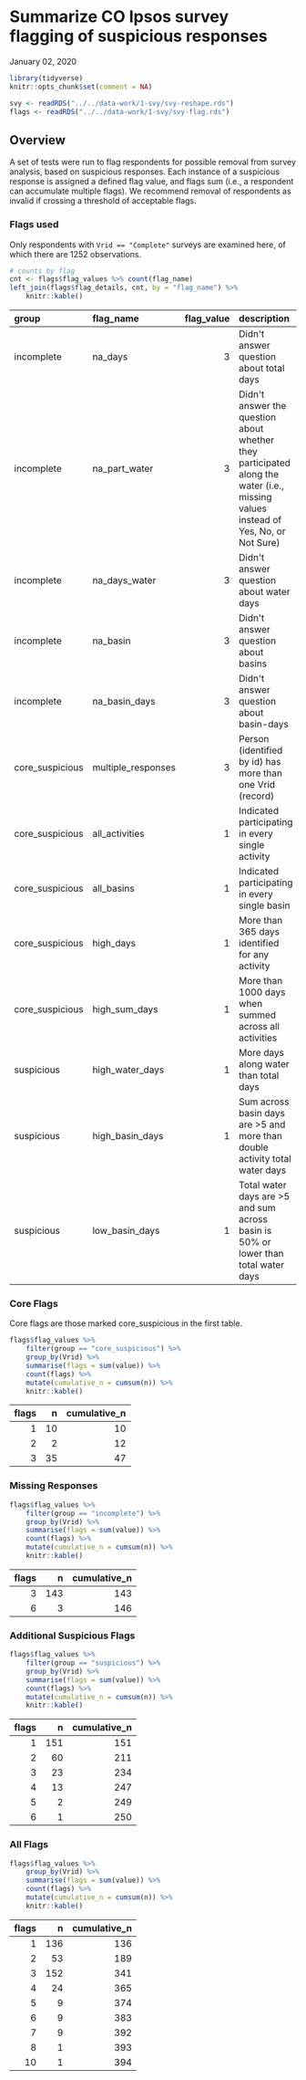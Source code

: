Summarize CO Ipsos survey flagging of suspicious responses
================
January 02, 2020

``` r
library(tidyverse)
knitr::opts_chunk$set(comment = NA)
```

``` r
svy <- readRDS("../../data-work/1-svy/svy-reshape.rds")
flags <- readRDS("../../data-work/1-svy/svy-flag.rds")
```

Overview
--------

A set of tests were run to flag respondents for possible removal from survey analysis, based on suspicious responses. Each instance of a suspicious response is assigned a defined flag value, and flags sum (i.e., a respondent can accumulate multiple flags). We recommend removal of respondents as invalid if crossing a threshold of acceptable flags.

### Flags used

Only respondents with `Vrid == "Complete"` surveys are examined here, of which there are 1252 observations.

``` r
# counts by flag
cnt <- flags$flag_values %>% count(flag_name)
left_join(flags$flag_details, cnt, by = "flag_name") %>%
    knitr::kable()
```

| group            | flag\_name          |  flag\_value| description                                                                                                                       |    n|
|:-----------------|:--------------------|------------:|:----------------------------------------------------------------------------------------------------------------------------------|----:|
| incomplete       | na\_days            |            3| Didn't answer question about total days                                                                                           |    4|
| incomplete       | na\_part\_water     |            3| Didn't answer the question about whether they participated along the water (i.e., missing values instead of Yes, No, or Not Sure) |   44|
| incomplete       | na\_days\_water     |            3| Didn't answer question about water days                                                                                           |    2|
| incomplete       | na\_basin           |            3| Didn't answer question about basins                                                                                               |   26|
| incomplete       | na\_basin\_days     |            3| Didn't answer question about basin-days                                                                                           |   73|
| core\_suspicious | multiple\_responses |            3| Person (identified by id) has more than one Vrid (record)                                                                         |   34|
| core\_suspicious | all\_activities     |            1| Indicated participating in every single activity                                                                                  |    5|
| core\_suspicious | all\_basins         |            1| Indicated participating in every single basin                                                                                     |    3|
| core\_suspicious | high\_days          |            1| More than 365 days identified for any activity                                                                                    |    4|
| core\_suspicious | high\_sum\_days     |            1| More than 1000 days when summed across all activities                                                                             |    4|
| suspicious       | high\_water\_days   |            1| More days along water than total days                                                                                             |   57|
| suspicious       | high\_basin\_days   |            1| Sum across basin days are &gt;5 and more than double activity total water days                                                    |   31|
| suspicious       | low\_basin\_days    |            1| Total water days are &gt;5 and sum across basin is 50% or lower than total water days                                             |  193|

### Core Flags

Core flags are those marked core\_suspicious in the first table.

``` r
flags$flag_values %>%
    filter(group == "core_suspicious") %>%
    group_by(Vrid) %>%
    summarise(flags = sum(value)) %>%
    count(flags) %>%
    mutate(cumulative_n = cumsum(n)) %>%
    knitr::kable()
```

|  flags|    n|  cumulative\_n|
|------:|----:|--------------:|
|      1|   10|             10|
|      2|    2|             12|
|      3|   35|             47|

### Missing Responses

``` r
flags$flag_values %>%
    filter(group == "incomplete") %>%
    group_by(Vrid) %>%
    summarise(flags = sum(value)) %>%
    count(flags) %>%
    mutate(cumulative_n = cumsum(n)) %>%
    knitr::kable()
```

|  flags|    n|  cumulative\_n|
|------:|----:|--------------:|
|      3|  143|            143|
|      6|    3|            146|

### Additional Suspicious Flags

``` r
flags$flag_values %>%
    filter(group == "suspicious") %>%
    group_by(Vrid) %>%
    summarise(flags = sum(value)) %>%
    count(flags) %>%
    mutate(cumulative_n = cumsum(n)) %>%
    knitr::kable()
```

|  flags|    n|  cumulative\_n|
|------:|----:|--------------:|
|      1|  151|            151|
|      2|   60|            211|
|      3|   23|            234|
|      4|   13|            247|
|      5|    2|            249|
|      6|    1|            250|

### All Flags

``` r
flags$flag_values %>%
    group_by(Vrid) %>%
    summarise(flags = sum(value)) %>%
    count(flags) %>%
    mutate(cumulative_n = cumsum(n)) %>%
    knitr::kable()
```

|  flags|    n|  cumulative\_n|
|------:|----:|--------------:|
|      1|  136|            136|
|      2|   53|            189|
|      3|  152|            341|
|      4|   24|            365|
|      5|    9|            374|
|      6|    9|            383|
|      7|    9|            392|
|      8|    1|            393|
|     10|    1|            394|
